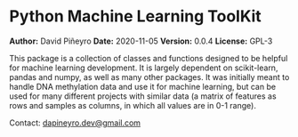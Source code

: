 # Python Machine Learning ToolKit

__Author:__ David Piñeyro
__Date:__ 2020-11-05
__Version:__ 0.0.4
__License:__ GPL-3

This package is a collection of classes and functions designed to be helpful
for machine learning development. It is largely dependent on scikit-learn,
pandas and numpy, as well as many other packages. It was initially meant to
handle DNA methylation data and use it for machine learning, but can be used
for many different projects with similar data (a matrix of features as rows
and samples as columns, in which all values are in 0-1 range).

Contact: dapineyro.dev@gmail.com
